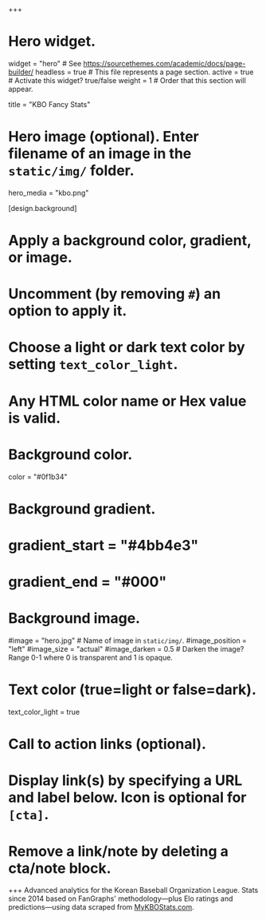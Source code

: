 +++
# Hero widget.
widget = "hero"  # See https://sourcethemes.com/academic/docs/page-builder/
headless = true  # This file represents a page section.
active = true  # Activate this widget? true/false
weight = 1  # Order that this section will appear.

title = "KBO Fancy Stats"

# Hero image (optional). Enter filename of an image in the `static/img/` folder.
hero_media = "kbo.png"

[design.background]
  # Apply a background color, gradient, or image.
  #   Uncomment (by removing `#`) an option to apply it.
  #   Choose a light or dark text color by setting `text_color_light`.
  #   Any HTML color name or Hex value is valid.

  # Background color.
  color = "#0f1b34"
  
  # Background gradient.
  # gradient_start = "#4bb4e3"
  # gradient_end = "#000"
  
  # Background image.
  #image = "hero.jpg"  # Name of image in `static/img/`.
  #image_position = "left"
  #image_size = "actual"
  #image_darken = 0.5  # Darken the image? Range 0-1 where 0 is transparent and 1 is opaque.

  # Text color (true=light or false=dark).
  text_color_light = true

# Call to action links (optional).
#   Display link(s) by specifying a URL and label below. Icon is optional for `[cta]`.
#   Remove a link/note by deleting a cta/note block.


+++
Advanced analytics for the Korean Baseball Organization League. Stats since 2014 based on FanGraphs' methodology—plus Elo ratings and predictions—using data scraped from [MyKBOStats.com](https://mykbostats.com).